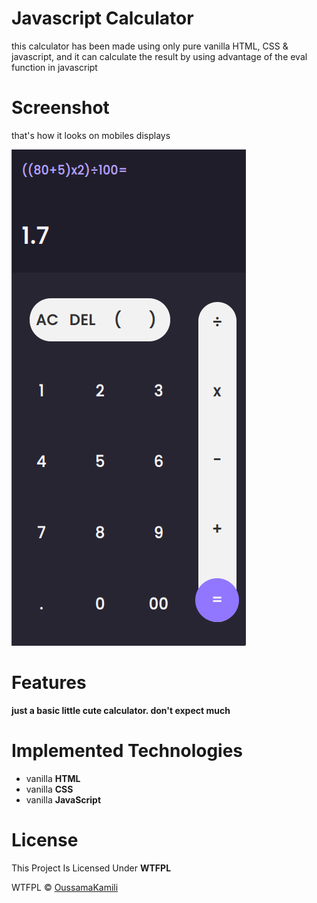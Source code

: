 # Javascript Calculator
this calculator has been made using only pure vanilla HTML, CSS & javascript, and it can calculate the result by using advantage of the eval function in javascript
# Screenshot
that's how it looks on mobiles displays

![mobiles screenshot](./imgs/screenshot.png)
# Features
**just a basic little cute calculator. don't expect much**
# Implemented Technologies
* vanilla **HTML**
* vanilla **CSS**
* vanilla **JavaScript**
# License
This Project Is Licensed Under **WTFPL**

WTFPL &copy; [OussamaKamili](https://github.com/oussamakami/javascript-calculator/blob/master/LICENSE)